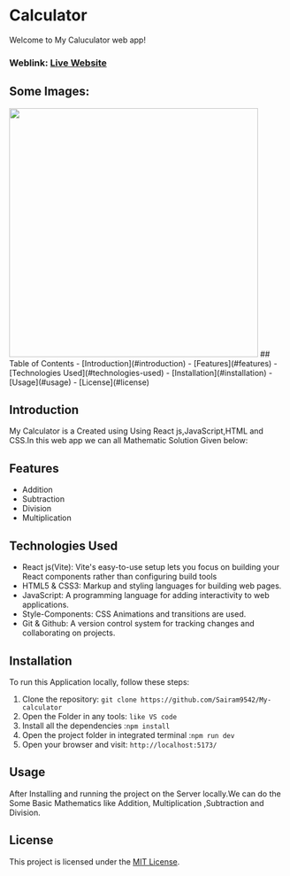 # Calculator
Welcome to My Caluculator web app!

### Weblink: [Live Website](https://calculatorbymesairam.netlify.app/)
## Some Images:
<img width="450px;" src="https://res.cloudinary.com/dz1zt2xfc/image/upload/v1734876376/calci_ros3r0.png" />
## Table of Contents
- [Introduction](#introduction)
- [Features](#features)
- [Technologies Used](#technologies-used)
- [Installation](#installation)
- [Usage](#usage)
- [License](#license)

## Introduction
My Calculator is a Created using Using React js,JavaScript,HTML and CSS.In this web app we can all Mathematic Solution Given below:

## Features
- Addition
- Subtraction
- Division
- Multiplication


## Technologies Used
- React js(Vite): Vite's easy-to-use setup lets you focus on building your React components rather than configuring build tools 
- HTML5 & CSS3: Markup and styling languages for building web pages.
- JavaScript: A programming language for adding interactivity to web applications.
- Style-Components: CSS Animations and transitions are used.
- Git & Github: A version control system for tracking changes and collaborating on projects.

## Installation
To run this Application locally, follow these steps:

1. Clone the repository: `git clone https://github.com/Sairam9542/My-calculator`
2. Open the Folder in any tools: `like VS code`
3. Install all the dependencies :`npm install`
4. Open the project folder in integrated terminal :`npm run dev`
5. Open your browser and visit: `http://localhost:5173/`

## Usage
After Installing and running the project on the Server locally.We can do the Some Basic Mathematics like Addition, Multiplication ,Subtraction and Division.

## License
This project is licensed under the [MIT License](LICENSE).
